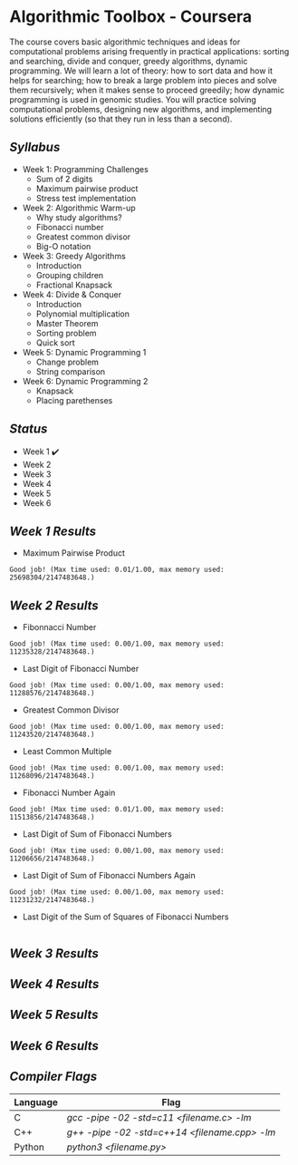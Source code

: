 # Algorithmic Toolbox - Coursera

The course covers basic algorithmic techniques and ideas for computational problems arising frequently in practical applications: sorting and searching, divide and conquer, greedy algorithms, dynamic programming. We will learn a lot of theory: how to sort data and how it helps for searching; how to break a large problem into pieces and solve them recursively; when it makes sense to proceed greedily; how dynamic programming is used in genomic studies. You will practice solving computational problems, designing new algorithms, and implementing solutions efficiently (so that they run in less than a second).

## _Syllabus_

- Week 1: Programming Challenges
  - Sum of 2 digits
  - Maximum pairwise product
  - Stress test implementation
- Week 2: Algorithmic Warm-up
  - Why study algorithms?
  - Fibonacci number
  - Greatest common divisor
  - Big-O notation 
- Week 3: Greedy Algorithms
  - Introduction
  - Grouping children
  - Fractional Knapsack  
- Week 4: Divide & Conquer
  - Introduction
  - Polynomial multiplication
  - Master Theorem
  - Sorting problem
  - Quick sort 
- Week 5: Dynamic Programming 1
  - Change problem
  - String comparison 
- Week 6: Dynamic Programming 2
  - Knapsack
  - Placing parethenses 

## _Status_

- Week 1 :heavy_check_mark:
- Week 2 
- Week 3 
- Week 4 
- Week 5 
- Week 6 

## _Week 1 Results_
- Maximum Pairwise Product
```
Good job! (Max time used: 0.01/1.00, max memory used: 25698304/2147483648.)
```
## _Week 2 Results_
- Fibonnacci Number
```
Good job! (Max time used: 0.00/1.00, max memory used: 11235328/2147483648.)
```
- Last Digit of Fibonacci Number
```
Good job! (Max time used: 0.00/1.00, max memory used: 11288576/2147483648.)
```
- Greatest Common Divisor
```
Good job! (Max time used: 0.00/1.00, max memory used: 11243520/2147483648.)
```
- Least Common Multiple
```
Good job! (Max time used: 0.00/1.00, max memory used: 11268096/2147483648.)
```
- Fibonacci Number Again
```
Good job! (Max time used: 0.01/1.00, max memory used: 11513856/2147483648.)
```
- Last Digit of Sum of Fibonacci Numbers
```
Good job! (Max time used: 0.00/1.00, max memory used: 11206656/2147483648.)
```
- Last Digit of Sum of Fibonacci Numbers Again
```
Good job! (Max time used: 0.00/1.00, max memory used: 11231232/2147483648.)
```
- Last Digit of the Sum of Squares of Fibonacci Numbers
```
```
## _Week 3 Results_
## _Week 4 Results_
## _Week 5 Results_
## _Week 6 Results_

## _Compiler Flags_

| Language | Flag |
| -------- | ------ |
| C | _gcc -pipe -02 -std=c11 <filename.c> -lm_ |
| C++ | _g++ -pipe -02 -std=c++14 <filename.cpp> -lm_ |
| Python | _python3 <filename.py>_ |
